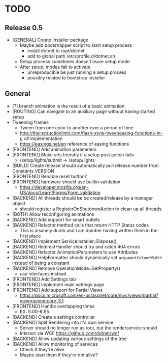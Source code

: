 ﻿# TODO

## Release 0.5
- [GENERAL] Create installer package
	- Maybe add bootstrapper script to start setup process
		- install dotnet to /opt/dotnet
		- add to global path /etc/profile.d/dotnet.sh
	- Setup process sometimes doesn't leave setup mode
	- After setup, modes fail to activate
		- unreproducible be just running a setup process
		- possibly related to bootstrap installer

## General
- [?] branch animation is the result of a basic animation
- [ROUTING] Can navigate to an auxiliary page without having started setup
- Tweening frames
	- Tween from one color to another over a period of time
	- http://theinstructionlimit.com/flash-style-tweeneasing-functions-in-c c# implementation
	- https://easings.net/en reference of easing functions
- [FRONTEND] Add animation parameters
- [FRONTEND] Make urls friendly if a setup post action fails
	- /setup/lights/submit -> /setup/lights
- [BUILD] Create release should automatically pull release number from Constants.VERSION
- [FRONTEND] Renable reset button?
- [FRONTEND] hardware should use builtin validation
	- https://developer.mozilla.org/en-US/docs/Learn/Forms/Form_validation
- [BACKEND] All threads should be be created/release by a manager object
	- should register a RegisterOnShutdownAction to clean up all threads
- [BOTH] Allow reconfiguring animations
- [BACKEND] Add support for smart outlets
- [BACKEND] Refactor method calls that return HTTP Status codes
	- This is insanely dumb and I am dumber having written them in the first place
- [BACKEND] Implement ServiceInstaller::Dispose()
- [BACKEND] RedirectHandler should try and catch 404 errors
- [BACKEND] Refactor AnimationParameters to use Attributes
- [BACKEND] HelpFormatter should dynamically set `argumentColumnWidth` instead of being a constant
- [BACKEND] Remove OperationMode::GetProperty()
	- use interfaces instead
- [FRONTEND] Add Settings tab
- [FRONTEND] Implement main settings page
- [FRONTEND] Add support for Partial Views
	- https://docs.microsoft.com/en-us/aspnet/core/mvc/views/partial?view=aspnetcore-3.1
- [FRONTEND] Handle overlapping times
	- EX: 5:00-6:55
- [BACKEND] Create a settings controller
- [BACKEND] Split Rendering into it's own service
	- Server should no longer run as root, but the renderservice should
	- Interact via WCF https://github.com/dotnet/wcf
- [BACKEND] Allow updating various settings of the tree
- [BACKEND] Allow monitoring of services
	- Check if they're alive
	- Maybe start them if they're not alive?
